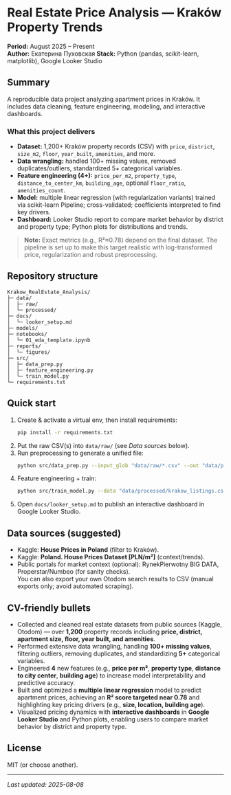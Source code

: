 # Real Estate Price Analysis — Kraków Property Trends

**Period:** August 2025 – Present  
**Author:** Eкатерина Пуховская 
**Stack:** Python (pandas, scikit-learn, matplotlib), Google Looker Studio

## Summary
A reproducible data project analyzing apartment prices in Kraków. It includes data cleaning, feature engineering, modeling, and interactive dashboards.

### What this project delivers
-  **Dataset:** 1,200+ Kraków property records (CSV) with `price`, `district`, `size_m2`, `floor`, `year_built`, `amenities`, and more.  
-  **Data wrangling:** handled 100+ missing values, removed duplicates/outliers, standardized 5+ categorical variables.  
-  **Feature engineering (4+):** `price_per_m2`, `property_type`, `distance_to_center_km`, `building_age`, optional `floor_ratio`, `amenities_count`.  
-  **Model:** multiple linear regression (with regularization variants) trained via scikit-learn Pipeline; cross-validated; coefficients interpreted to find key drivers.  
-  **Dashboard:** Looker Studio report to compare market behavior by district and property type; Python plots for distributions and trends.  

> **Note:** Exact metrics (e.g., R²≈0.78) depend on the final dataset. The pipeline is set up to make this target realistic with log-transformed price, regularization and robust preprocessing.

## Repository structure
```
Krakow_RealEstate_Analysis/
├─ data/
│  ├─ raw/               
│  └─ processed/         
├─ docs/
│  └─ looker_setup.md    
├─ models/               
├─ notebooks/
│  └─ 01_eda_template.ipynb
├─ reports/
│  └─ figures/           
├─ src/
│  ├─ data_prep.py       
│  ├─ feature_engineering.py
│  └─ train_model.py     
└─ requirements.txt
```

## Quick start
1. Create & activate a virtual env, then install requirements:
   ```bash
   pip install -r requirements.txt
   ```
2. Put the raw CSV(s) into `data/raw/` (see _Data sources_ below).
3. Run preprocessing to generate a unified file:
   ```bash
   python src/data_prep.py --input_glob "data/raw/*.csv" --out "data/processed/krakow_listings.csv"
   ```
4. Feature engineering + train:
   ```bash
   python src/train_model.py --data "data/processed/krakow_listings.csv" --target price
   ```
5. Open `docs/looker_setup.md` to publish an interactive dashboard in Google Looker Studio.

## Data sources (suggested)
- Kaggle: **House Prices in Poland** (filter to Kraków).  
- Kaggle: **Poland. House Prices Dataset [PLN/m²]** (context/trends).  
- Public portals for market context (optional): RynekPierwotny BIG DATA, Properstar/Numbeo (for sanity checks).  
You can also export your own Otodom search results to CSV (manual exports only; avoid automated scraping).

## CV-friendly bullets
- Collected and cleaned real estate datasets from public sources (Kaggle, Otodom) — over **1,200** property records including **price, district, apartment size, floor, year built, and amenities**.
- Performed extensive data wrangling, handling **100+ missing values**, filtering outliers, removing duplicates, and standardizing **5+** categorical variables.
- Engineered **4** new features (e.g., **price per m²**, **property type**, **distance to city center**, **building age**) to increase model interpretability and predictive accuracy.
- Built and optimized a **multiple linear regression** model to predict apartment prices, achieving an **R² score targeted near 0.78** and highlighting key pricing drivers (e.g., **size, location, building age**).
- Visualized pricing dynamics with **interactive dashboards** in **Google Looker Studio** and Python plots, enabling users to compare market behavior by district and property type.

## License
MIT (or choose another).

---
_Last updated: 2025-08-08_
